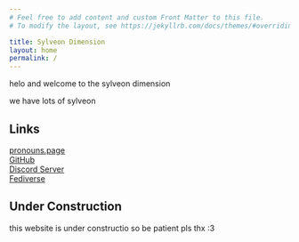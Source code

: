 ```yaml
---
# Feel free to add content and custom Front Matter to this file.
# To modify the layout, see https://jekyllrb.com/docs/themes/#overriding-theme-defaults

title: Sylveon Dimension
layout: home
permalink: /
---
```


helo and welcome to the sylveon dimension

we have lots of sylveon

## Links
[pronouns.page](https://en.pronouns.page/@sylv256)<br>
[GitHub](https://github.com/SylvKT)<br>
[Discord Server](/discord)<br>
<a rel="me" href="https://tech.lgbt/@sylv">Fediverse</a>

## Under Construction
this website is under constructio so be patient pls thx :3
